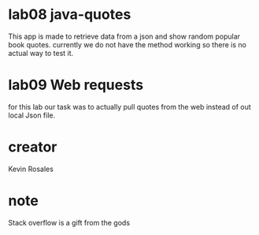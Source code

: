 # lab08 java-quotes
This app is made to retrieve data from a json and show random popular book quotes. currently we do not have the
method working so there is no actual way to test it.

# lab09 Web requests
for this lab our task was to actually pull quotes from the web instead of out local Json file.

# creator
Kevin Rosales

# note
Stack overflow is a gift from the gods